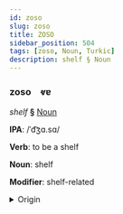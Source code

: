 ```yaml
---
id: zoso
slug: zoso
title: ZOSO
sidebar_position: 504
tags: [zoso, Noun, Turkic]
description: shelf § Noun
---
```


### zoso&emsp;<span kind="abugida">ⱴɐ</span>

*shelf* **§** [Noun](../../tags/Noun)

**IPA**: /ˈd͡ʒɑ.sɑ/

**Verb**: to be a shelf

**Noun**: shelf

**Modifier**: shelf-related

<details>
    <summary>Origin</summary>
    Uyghur جازا jaza /d͡ʒɑzɑ/<br/>
    <em>Turkic Language Family</em>
</details>